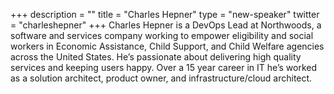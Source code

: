 +++
description = ""
title = "Charles Hepner"
type = "new-speaker"
twitter = "charleshepner"
+++
Charles Hepner is a DevOps Lead at Northwoods, a software and services company working to empower eligibility and social workers in Economic Assistance, Child Support, and Child Welfare agencies across the United States. He’s passionate about delivering high quality services and keeping users happy. Over a 15 year career in IT he’s worked as a solution architect, product owner, and infrastructure/cloud architect.